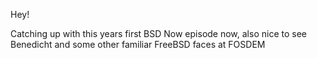 Hey!

Catching up with this years first BSD Now episode now, also nice to
see Benedicht and some other familiar FreeBSD faces at FOSDEM
